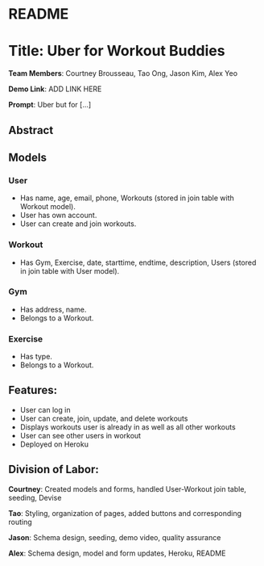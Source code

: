 # README

# Title: Uber for Workout Buddies

**Team Members**: Courtney Brousseau, Tao Ong, Jason Kim, Alex Yeo

**Demo Link**: ADD LINK HERE

**Prompt**: Uber but for [...]



## Abstract ##


## Models ##
### User ###
* Has name, age, email, phone, Workouts (stored in join table with Workout model).
* User has own account.
* User can create and join workouts.
### Workout ###
* Has Gym, Exercise, date, starttime, endtime, description, Users (stored in join table with User model).
### Gym ###
* Has address, name.
* Belongs to a Workout.
### Exercise ###
* Has type.
* Belongs to a Workout.
## Features: ##
* User can log in
* User can create, join, update, and delete workouts
* Displays workouts user is already in as well as all other workouts
* User can see other users in workout
* Deployed on Heroku


## Division of Labor: ##

**Courtney**: Created models and forms, handled User-Workout join table, seeding, Devise

**Tao**: Styling, organization of pages, added buttons and corresponding routing

**Jason**: Schema design, seeding, demo video, quality assurance

**Alex**: Schema design, model and form updates, Heroku, README
